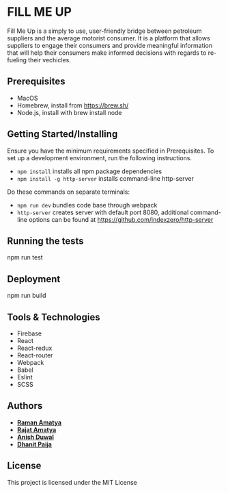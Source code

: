 # FILL ME UP

Fill Me Up is a simply to use, user-friendly bridge between petroleum suppliers and the average motorist consumer. It is a platform that allows suppliers to engage their consumers and provide meaningful information that will help their consumers make informed decisions with regards to re-fueling their vechicles.

## Prerequisites

- MacOS
- Homebrew, install from https://brew.sh/
- Node.js, install with brew install node

## Getting Started/Installing

Ensure you have the minimum requirements specified in Prerequisites. To set up a development environment, run the following instructions.

- ```npm install``` installs all npm package dependencies
- ```npm install -g http-server``` installs command-line http-server


Do these commands on separate terminals:
- ```npm run dev``` bundles code base through webpack
- ```http-server``` creates server with default port 8080, additional command-line options can be found at https://github.com/indexzero/http-server

## Running the tests

npm run test

## Deployment

npm run build

## Tools & Technologies

- Firebase
- React
- React-redux
- React-router
- Webpack
- Babel
- Eslint
- SCSS 

## Authors

* **[Raman Amatya](https://github.com/ramanamatya)**
* **[Rajat Amatya](https://github.com/rajatamatya)**
* **[Anish Duwal](https://github.com/duwalanise)**
* **[Dhanit Paija](https://github.com/DhanitP)**


## License

This project is licensed under the MIT License
